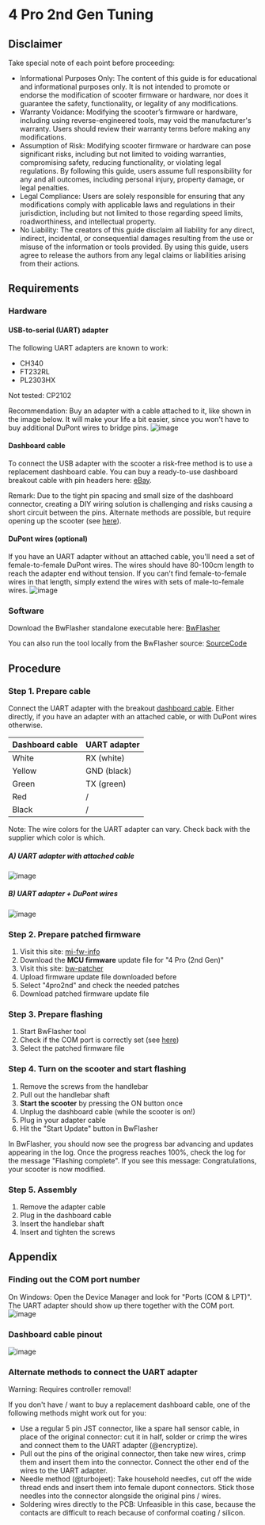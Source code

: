 # 4 Pro 2nd Gen Tuning

## Disclaimer
Take special note of each point before proceeding:

- Informational Purposes Only: The content of this guide is for educational and informational purposes only. It is not intended to promote or endorse the modification of scooter firmware or hardware, nor does it guarantee the safety, functionality, or legality of any modifications.
- Warranty Voidance: Modifying the scooter’s firmware or hardware, including using reverse-engineered tools, may void the manufacturer's warranty. Users should review their warranty terms before making any modifications.
- Assumption of Risk: Modifying scooter firmware or hardware can pose significant risks, including but not limited to voiding warranties, compromising safety, reducing functionality, or violating legal regulations. By following this guide, users assume full responsibility for any and all outcomes, including personal injury, property damage, or legal penalties.
- Legal Compliance: Users are solely responsible for ensuring that any modifications comply with applicable laws and regulations in their jurisdiction, including but not limited to those regarding speed limits, roadworthiness, and intellectual property.
- No Liability: The creators of this guide disclaim all liability for any direct, indirect, incidental, or consequential damages resulting from the use or misuse of the information or tools provided. By using this guide, users agree to release the authors from any legal claims or liabilities arising from their actions.

## Requirements
### Hardware
#### USB-to-serial (UART) adapter
The following UART adapters are known to work:

- CH340
- FT232RL
- PL2303HX

Not tested: CP2102

Recommendation: Buy an adapter with a cable attached to it, like shown in the image below. It will make your life a bit easier, since you won't have to buy additional DuPont wires to bridge pins.
![image](resources/usb_uart_cable.png)

#### Dashboard cable
To connect the USB adapter with the scooter a risk-free method is to use a replacement dashboard cable. You can buy a ready-to-use dashboard breakout cable with pin headers here: [eBay](https://www.ebay.de/itm/356316680470).

Remark: Due to the tight pin spacing and small size of the dashboard connector, creating a DIY wiring solution is challenging and risks causing a short circuit between the pins. Alternate methods are possible, but require opening up the scooter (see [here](#alternate-methods-to-connect-the-uart-adapter)).

#### DuPont wires (optional)
If you have an UART adapter without an attached cable, you'll need a set of female-to-female DuPont wires. The wires should have 80-100cm length to reach the adapter end without tension. If you can't find female-to-female wires in that length, simply extend the wires with sets of male-to-female wires.
![image](resources/dupont_collection.png)

### Software
Download the BwFlasher standalone executable here: [BwFlasher](https://github.com/scooterteam/bw-flasher/releases/latest)

You can also run the tool locally from the BwFlasher source: [SourceCode](https://github.com/scooterteam/bw-flasher)

## Procedure

### Step 1. Prepare cable
Connect the UART adapter with the breakout [dashboard cable](#dashboard-cable). Either directly, if you have an adapter with an attached cable, or with DuPont wires otherwise.

Dashboard cable | UART adapter
-- | --
White | RX (white)
Yellow | GND (black)
Green | TX (green)
Red | /
Black | /

Note: The wire colors for the UART adapter can vary. Check back with the supplier which color is which.

##### A) UART adapter with attached cable
![image](resources/uart_connection_direct.png)

##### B) UART adapter + DuPont wires
![image](resources/uart_connection_dupont.png)

### Step 2. Prepare patched firmware
1. Visit this site: [mi-fw-info](https://mi-fw-info.streamlit.app)
1. Download the **MCU firmware** update file for "4 Pro (2nd Gen)"
1. Visit this site: [bw-patcher](https://bw-patcher.streamlit.app)
1. Upload firmware update file downloaded before
1. Select "4pro2nd" and check the needed patches
1. Download patched firmware update file

### Step 3. Prepare flashing
1. Start BwFlasher tool
1. Check if the COM port is correctly set (see [here](#finding-out-the-com-port-number))
1. Select the patched firmware file


### Step 4. Turn on the scooter and start flashing
1. Remove the screws from the handlebar
1. Pull out the handlebar shaft
1. **Start the scooter** by pressing the ON button once
1. Unplug the dashboard cable (while the scooter is on!)
1. Plug in your adapter cable
1. Hit the "Start Update" button in BwFlasher

In BwFlasher, you should now see the progress bar advancing and updates appearing in the log. Once the progress reaches 100%, check the log for the message "Flashing complete". If you see this message: Congratulations, your scooter is now modified.

### Step 5. Assembly
1. Remove the adapter cable
2. Plug in the dashboard cable
3. Insert the handlebar shaft
4. Insert and tighten the screws

## Appendix

### Finding out the COM port number
On Windows: Open the Device Manager and look for "Ports (COM & LPT)". The UART adapter should show up there together with the COM port.
![image](resources/bwflasher_port_2.png)

### Dashboard cable pinout
![image](resources/dash_cable_pinout.png)

### Alternate methods to connect the UART adapter
Warning: Requires controller removal!

If you don't have / want to buy a replacement dashboard cable, one of the following methods might work out for you:

- Use a regular 5 pin JST connector, like a spare hall sensor cable, in place of the original connector: cut it in half, solder or crimp the wires and connect them to the UART adapter (@encryptize).
- Pull out the pins of the original connector, then take new wires, crimp them and insert them into the connector. Connect the other end of the wires to the UART adapter.
- Needle method (@turbojeet): Take household needles, cut off the wide thread ends and insert them into female dupont connectors. Stick those needles into the connector alongside the original pins / wires.
- Soldering wires directly to the PCB: Unfeasible in this case, because the contacts are difficult to reach because of conformal coating / silicon.
